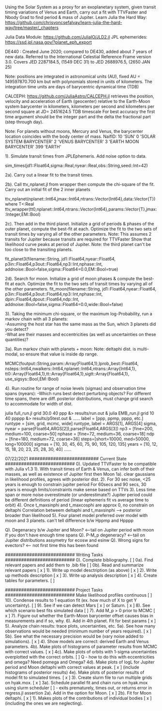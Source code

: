 Using the Solar System as a proxy for an exoplanetary system, 
given transit timing variations of Venus and Earth, carry out
a fit with TTVFaster and Nbody Grad to find period & mass of Jupiter.
Learn Julia the Hard Way:
https://github.com/chrisvoncsefalvay/learn-julia-the-hard-way/tree/master/_chapters

Julia Data Module:
https://github.com/JuliaIO/JLD2.jl
JPL ephemerides: https://ssd.jpl.nasa.gov/?planet_eph_export

DE440 : Created June 2020; compared to DE430, added about 7 years of new data.
        Referred to the International Celestial Reference Frame version 3.0.
        Covers JED 2287184.5, (1549 DEC 31) to JED 2688976.5, (2650 JAN 25)

Note: positions are integrated in astronomical units (AU), fixed AU = 149597870.700 km
but with polynomials stored in units of kilometers. 
The integration time units are days of barycentric dynamical time (TDB)


CALCEPH: https://github.com/JuliaAstro/CALCEPH.jl
retrieves the position, velocity and acceleration of Earth (geocenter) relative
to the Earth-Moon system barycenter in kilometers, kilometers per second and
kilometers per second square at JD= 2451624.5 TDB timescale 
For best accuracy the first time argument should be the integer part 
and the delta the fractional part (step through day).

Note: For planets without moons, Mercury and Venus, 
the barycenter location coincides with the body center of mass. 
NaifID: 
    10          'SUN'
    0           'SOLAR SYSTEM BARYCENTER'
    2           'VENUS BARYCENTER'
    3           'EARTH MOON BARYCENTER'
    399         'EARTH'

1). Simulate transit times from JPLEphemeris. Add noise option to data.

sim_times(jd1::Float64,sigma::Real,nyear::Real,obs::String,seed::Int=42)


2a). Carry out a linear fit to the transit times. 

2b). Call ttv_nplanet.jl from wrapper then compute the chi-square 
of the fit. Carry out an initial fit of the 2 inner planets

ttv_nplanet(nplanet::Int64,jmax::Int64,ntrans::Vector{Int64},data::Vector{T}) where T<:Real
ttv_wrapper(tt0,nplanet::Int64,ntrans::Vector{Int64},params::Vector{T},jmax::Integer,EM::Bool) 

2c). Then add in the third planet. Initialize a grid of periods & 
phases of the outer planet, compute the best-fit at each.
Optimize the fit to the two sets of transit times by varying all of the
other parameters. 
Note: This assumes 2 transits for Jupiter because transits are required for TTVFaster
Show that likelihood curve peaks at period of Jupiter.
Note: the third planet can't be too close to the transiting planets.

fit_planet3(filename::String,
    jd1::Float64,nyear::Float64,
    p3in::Float64,p3out::Float64,np3::Int,nphase::Int,
    addnoise::Bool=false,sigma::Float64=0.0,EM::Bool=true)

2d). Search for moon. Initialize a grid of moon phases & compute the best-fit at each.
Optimize the fit to the two sets of transit times by varying all of the
other parameters. 
fit_moon(filename::String,
  jd1::Float64,nyear::Float64,
  p3in::Float64,p3out::Float64,np3::Int,nphase::Int,
  dpin::Float64,dpout::Float64,ndp::Int, 
  addnoise::Bool=false,sigma::Float64=0.0,wide::Bool=false)

3).  Taking the minimum chi-square, or the maximum log-Probability,
run a markov chain with all 3 planets:  
-Assuming the host star has the same mass as the Sun, which 3 planets did you detect?  
-What are their masses and eccentricities (as well as uncertainties on these
quantities)?

3a). Run markov chain with planets + moon:
Note: deltaphi dist. is multi-modal, so ensure that value is inside dp range.

 MCMC(foutput::String,param::Array{Float64,1},lprob_best::Float64,
    nsteps::Int64,nwalkers::Int64,nplanet::Int64,ntrans::Array{Int64,1},
    tt0::Array{Float64,1},tt::Array{Float64,1},sigtt::Array{Float64,1},
    use_sigsys::Bool,EM::Bool) 

4).  Run routine for range of noise levels (sigmas) and observation time spans (nyears):
-Which runs best detect perturbing objects? 
For different time spans, there are diff. posterior distributions, 
must change grid search to accommodate for width of dist.

julia full_run.jl grid 30.0 40 ppp &> results/run.out &
julia EMB_run.jl grid 10 40 ppppp &> results/p5test.out &
......
label = [ppp, ppmp, pppp, etc.]
runtype = [sim, grid, mcmc, wide]
runtype, label = ARGS[1], ARGS[4]
sigma, nyear = parse(Float64,ARGS[2]),parse(Float64,ARGS[3])
np3 = [fine=200, medium=100, coarse=50]     <!-- test=10 -->
nphase = [fine=72, medium=36, coarse=18]    <!-- test=10 -->
ndp = [fine=180, medium=72, coarse=36]      <!-- test=10 -->
steps=[short=10000, med=50000, long=100000] <!-- test=1000 -->
sigmas = [10, 30, 45, 60, 75, 90, 105, 120, 135] <!-- which of these are realistic? -->
years = [10, 12, 15, 18, 20, 23, 25, 28, 30, 40] <!-- how often to check results? -->
......

07/22/2021
##########################	Current State	##########################
0). Updated TTVFaster to be compatible with Julia v1.3
1). With transit times of Earth & Venus, can infer both of
their masses, as well as existence of Jupiter first then Moon
1a). clear gaussians in likelihood profiles, agrees with posterior dist.
2). For 30 sec noise, <25 years is enough to constrain jupiter period
    For 60secs and 90 secs, 30 years is enough
        limits/constraints make sense based on TTVs
3). Less time span or more noise overestimate (or underestimate?) Jupiter period
        could be different definitions of period (linear ephemeris fit vs average time to orbit)
4). Once t_maxsinphi and t_maxcosphi are approx 0, no constrain on deltaphi
    Correlation betweem deltaphi and t_maxsinphi --> posterior broader than likelihood
5). Four planet model preferred over model with moon and 3 planets. 
        can't tell difference b/w Hppmp and Hpppp

Q). Degenaracy b/w Jupiter and Moon? <--tail on Jupiter period with moon
        if you don't have enough time spans
Q). P-M_p degeneracy? <--tail on Jupiter distributions
        assymetry for ecosw and esinw
Q). Wrong signs for evectors? <-- not first time this has been found

##########################	Writing Tasks	##########################
0). Complete bibliography. [  ]
0a). Find relevant papers and add them to .bib file [  ]
0b). Read and summarize relevant papers [ x ]
1). Write up model desctription (as above) [ x ]
2). Write up methods description [ x ]
3). Write up analysis description [ x ]
4). Create tables for parameters. [  ]

##########################  Project Tasks ##########################
Make likelihood profiles continuous [ ]
10). Condense results to 1 equation fit (ex. how much of X to get Y uncertainty). [  ]
9). See if we can detect Mars [ x ] or Saturn. [ x ]
8). See which scenario best fits simulated data [ ]
7). Add M_p > 0 prior to MCMC [ x ]
7). Figure out whether the Earth-Moon barycenter offset causes
bias in measurements and if so, why.
6). Add in 4th planet. Fit for best params [ x ]
5). Analyze chain results: trace plots, uncertainties, etc.
5a). See how many observations would be needed (minimum number of years required). [ x ]
5b). See what the necessary precision would be (vary noise added to simulations). [ x ]
4). Show models are correct: derived Earth and Venus parameters.
4b). Make plots of histograms of parameter results from MCMC with correct values. [ x ]
4c). Make plots of orbits with 1-sigma uncertainties overplotted with the correct orbits. [  ] Q   - how to do this with eccentricities and omega? Need pomega and Omega?
4d). Make plots of logL for Jupiter period and Moon deltaphi with correct values at peak. [ x ] 
    (include histograms of posterior results) 
4e). Make plots of posterior results of model fit to simulated times. [ x ] 
3). Create slurm file to run multiple grids on hyak.mox. [ x ] 
3a). Schedule parallel fit and chain runs on hyak.mox using slurm scheduler [  ]
     - exits prematurely, times out, or returns error in regress.jl assertion
2a). Add in the option for Moon. [ x ]
2b). Fit for Moon deltaphi. [ x ]
1). Makes plots of the contributions of individual bodies [ x ]
    (including the ones we are neglecting).      
<!-- 
##########################  Optional Tasks  ##########################
Q: What really limits timing precision of Earth & Venus
about the Sun? 
3a). Could use existing telescope precision info
3a). Figure out what the actual expected timing precision
would be (limited by stellar noise -- related to Tyler's work). 
Q: The masses inferred with sufficient data are good, although
still a bit more discrepant than I would like. need to implement an N-body fit?
4a). Using TTVFaster for first estimate, do NBody Gradient fit. 
4b). Refine TTVFaster estimates from finding Jupiter by applying NbodyGradient.
(should get better parameters for the masses of Venus and Earth)
Heirarchy example for Solar System:
Sun Venus Earth Moon Jupiter Saturn ....
indices = [[-1, 1, 0, 0, 0, 0],  # SUN & VENUS orbit in a binary
           [ 0, 0,-1, 1, 0, 0],  # EARTH & MOON orbit in a binary 
           [-1,-1, 1, 1, 0, 0],  # SUN & VENUS orbit about them 
           [-1,-1,-1,-1, 1, 0],  # (optional) Jupiter orbits about them
           [-1,-1,-1,-1,-1, 1],  # (optional) etc...
           [ 1, 1, 1, 1, 1, 1]]  # center of mass of the system
4c). Compare TTVFaster and NBody Grad fits. 
5a). Figure out how to speed things up so I can do a global
search, and explore duration & error bar dependence. 
5b). Do inverse matrix fitting for linear parameters (Jupiter period & Moon deltaphi) to speed things up (might be more robust).
5c). Maybe make a type to hold the pre-computed Laplace coefficents,
and pass this to routines, or create a closure for this.
6). From posteriors, show how well we can measure mean insolation. 
7). Show that model is correct either way (Moon first then Jupiter). 
    - unrealistic because it's more likely that the giant planet would be discovered first since it's easier
8a). Make model of actual transit light curves (as opposed to just transit times).
8b). Show how well constrained densities are (for Earth and Venus).
8c). Show how well constrained densities are for Sun.
-->